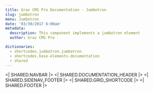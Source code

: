```yaml
---
title: Grav CMS Pro Documentation - Jumbotron
slug: jumbotron
menu: Jumbotron
date: '03/30/2017 6:00am'
metadata:
  description: This component implements a jumbotron element
  author: Grav CMS Pro

dictionaries:
  - shortcodes.jumbotron.jumbotron
  - shortcodes.base-elements-documentation
  - shared
---
```


<| SHARED.NAVBAR |>
<| SHARED.DOCUMENTATION_HEADER |>
<| SHARED.SIDENAV_FOOTER |>
<| SHARED.GRID_SHORTCODE |>
<| SHARED.FOOTER |>
